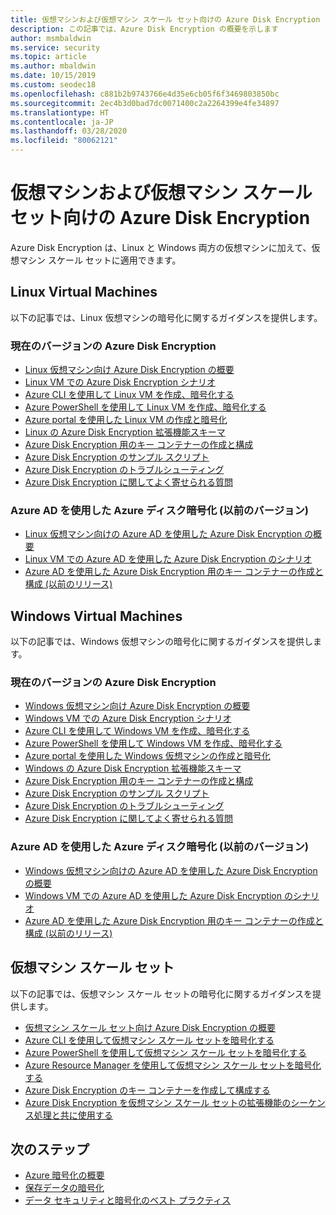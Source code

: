 ```yaml
---
title: 仮想マシンおよび仮想マシン スケール セット向けの Azure Disk Encryption
description: この記事では、Azure Disk Encryption の概要を示します
author: msmbaldwin
ms.service: security
ms.topic: article
ms.author: mbaldwin
ms.date: 10/15/2019
ms.custom: seodec18
ms.openlocfilehash: c881b2b9743766e4d35e6cb05f6f3469803850bc
ms.sourcegitcommit: 2ec4b3d0bad7dc0071400c2a2264399e4fe34897
ms.translationtype: HT
ms.contentlocale: ja-JP
ms.lasthandoff: 03/28/2020
ms.locfileid: "80062121"
---
```

# <a name="azure-disk-encryption-for-virtual-machines-and-virtual-machine-scale-sets"></a>仮想マシンおよび仮想マシン スケール セット向けの Azure Disk Encryption

Azure Disk Encryption は、Linux と Windows 両方の仮想マシンに加えて、仮想マシン スケール セットに適用できます。 

## <a name="linux-virtual-machines"></a>Linux Virtual Machines

以下の記事では、Linux 仮想マシンの暗号化に関するガイダンスを提供します。

### <a name="current-version-of-azure-disk-encryption"></a>現在のバージョンの Azure Disk Encryption

- [Linux 仮想マシン向け Azure Disk Encryption の概要](../../virtual-machines/linux/disk-encryption-overview.md)
- [Linux VM での Azure Disk Encryption シナリオ](../../virtual-machines/linux/disk-encryption-linux.md)
- [Azure CLI を使用して Linux VM を作成、暗号化する](../../virtual-machines/linux/disk-encryption-cli-quickstart.md)
- [Azure PowerShell を使用して Linux VM を作成、暗号化する](../../virtual-machines/linux/disk-encryption-powershell-quickstart.md)
- [Azure portal を使用した Linux VM の作成と暗号化](../../virtual-machines/linux/disk-encryption-portal-quickstart.md)
- [Linux の Azure Disk Encryption 拡張機能スキーマ](../../virtual-machines/extensions/azure-disk-enc-linux.md)
- [Azure Disk Encryption 用のキー コンテナーの作成と構成](../../virtual-machines/linux/disk-encryption-key-vault.md)
- [Azure Disk Encryption のサンプル スクリプト](../../virtual-machines/linux/disk-encryption-sample-scripts.md)
- [Azure Disk Encryption のトラブルシューティング](../../virtual-machines/linux/disk-encryption-troubleshooting.md)
- [Azure Disk Encryption に関してよく寄せられる質問](../../virtual-machines/linux/disk-encryption-faq.md)

### <a name="azure-disk-encryption-with-azure-ad-previous-version"></a>Azure AD を使用した Azure ディスク暗号化 (以前のバージョン)

- [Linux 仮想マシン向けの Azure AD を使用した Azure Disk Encryption の概要](../../virtual-machines/linux/disk-encryption-overview-aad.md)
- [Linux VM での Azure AD を使用した Azure Disk Encryption のシナリオ](../../virtual-machines/linux/disk-encryption-linux.md)
- [Azure AD を使用した Azure Disk Encryption 用のキー コンテナーの作成と構成 (以前のリリース)](../../virtual-machines/linux/disk-encryption-key-vault-aad.md)

## <a name="windows-virtual-machines"></a>Windows Virtual Machines

以下の記事では、Windows 仮想マシンの暗号化に関するガイダンスを提供します。

### <a name="current-version-of-azure-disk-encryption"></a>現在のバージョンの Azure Disk Encryption

- [Windows 仮想マシン向け Azure Disk Encryption の概要](../../virtual-machines/windows/disk-encryption-overview.md)
- [Windows VM での Azure Disk Encryption シナリオ](../../virtual-machines/windows/disk-encryption-windows.md)
- [Azure CLI を使用して Windows VM を作成、暗号化する](../../virtual-machines/windows/disk-encryption-cli-quickstart.md)
- [Azure PowerShell を使用して Windows VM を作成、暗号化する](../../virtual-machines/windows/disk-encryption-powershell-quickstart.md)
- [Azure portal を使用した Windows 仮想マシンの作成と暗号化](../../virtual-machines/windows/disk-encryption-portal-quickstart.md)
- [Windows の Azure Disk Encryption 拡張機能スキーマ](../../virtual-machines/extensions/azure-disk-enc-windows.md)
- [Azure Disk Encryption 用のキー コンテナーの作成と構成](../../virtual-machines/windows/disk-encryption-key-vault.md)
- [Azure Disk Encryption のサンプル スクリプト](../../virtual-machines/windows/disk-encryption-sample-scripts.md)
- [Azure Disk Encryption のトラブルシューティング](../../virtual-machines/windows/disk-encryption-troubleshooting.md)
- [Azure Disk Encryption に関してよく寄せられる質問](../../virtual-machines/windows/disk-encryption-faq.md)

### <a name="azure-disk-encryption-with-azure-ad-previous-version"></a>Azure AD を使用した Azure ディスク暗号化 (以前のバージョン)

- [Windows 仮想マシン向けの Azure AD を使用した Azure Disk Encryption の概要](../../virtual-machines/windows/disk-encryption-overview-aad.md)
- [Windows VM での Azure AD を使用した Azure Disk Encryption のシナリオ](../../virtual-machines/windows/disk-encryption-windows.md)
- [Azure AD を使用した Azure Disk Encryption 用のキー コンテナーの作成と構成 (以前のリリース)](../../virtual-machines/windows/disk-encryption-key-vault-aad.md)

## <a name="virtual-machine-scale-sets"></a>仮想マシン スケール セット

以下の記事では、仮想マシン スケール セットの暗号化に関するガイダンスを提供します。

- [仮想マシン スケール セット向け Azure Disk Encryption の概要](../../virtual-machine-scale-sets/disk-encryption-overview.md) 
- [Azure CLI を使用して仮想マシン スケール セットを暗号化する](../../virtual-machine-scale-sets/disk-encryption-cli.md) 
- [Azure PowerShell を使用して仮想マシン スケール セットを暗号化する](../../virtual-machine-scale-sets/disk-encryption-powershell.md)
- [Azure Resource Manager を使用して仮想マシン スケール セットを暗号化する](../../virtual-machine-scale-sets/disk-encryption-azure-resource-manager.md)
- [Azure Disk Encryption のキー コンテナーを作成して構成する](../../virtual-machine-scale-sets/disk-encryption-key-vault.md)
- [Azure Disk Encryption を仮想マシン スケール セットの拡張機能のシーケンス処理と共に使用する](../../virtual-machine-scale-sets/disk-encryption-extension-sequencing.md)

## <a name="next-steps"></a>次のステップ

- [Azure 暗号化の概要](encryption-overview.md)
- [保存データの暗号化](encryption-atrest.md)
- [データ セキュリティと暗号化のベスト プラクティス](data-encryption-best-practices.md)
